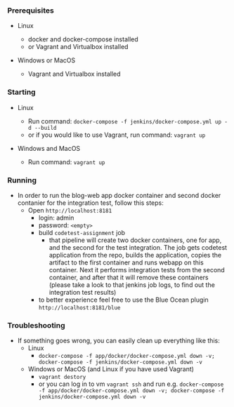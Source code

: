 ### Prerequisites
- Linux
  - docker and docker-compose installed
  - or Vagrant and Virtualbox installed

- Windows or MacOS
  - Vagrant and Virtualbox installed

### Starting
- Linux
  - Run command: `docker-compose -f jenkins/docker-compose.yml up -d --build`
  - or if you would like to use Vagrant, run command: `vagrant up`

- Windows and MacOS
  - Run command: `vagrant up`

### Running
- In order to run the blog-web app docker container and second docker contanier for the integration test, follow this steps:
  - Open `http://localhost:8181`
    - login: admin
    - password: `<empty>`
    - build `codetest-assignment` job
      - that pipeline will create two docker containers, one for app, and the second for the test integration. The job gets codetest application from the repo, builds the application, copies the artifact to the first container and runs webapp on this container. Next it performs integration tests from the second container, and after that it will remove these containers (please take a look to that jenkins job logs, to find out the integration test results)
    - to better experience feel free to use the Blue Ocean plugin `http://localhost:8181/blue`

### Troubleshooting
- If something goes wrong, you can easily clean up everything like this:
  - Linux
    - `docker-compose -f app/docker/docker-compose.yml down -v; docker-compose -f jenkins/docker-compose.yml down -v`
  - Windows or MacOS (and Linux if you have used Vagrant)
    - `vagrant destory`
    - or you can log in to vm `vagrant ssh` and run e.g. `docker-compose -f app/docker/docker-compose.yml down -v; docker-compose -f jenkins/docker-compose.yml down -v`
